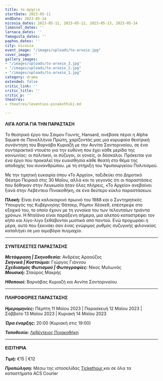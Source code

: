 ```yaml
---
title: το αρχειο
startDate: 2023-05-11
endDate: 2023-05-14
nicosia_dates: 2023-05-11, 2023-05-12, 2023-05-13, 2023-05-14
limassol_dates: ''
larnaca_dates: ''
famagusta_dates: ''
paphos_dates: ''
city: nicosia
event_image: "/images/uploads/to-arxeio.jpg"
cover_image: ''
gallery_images:
- "/images/uploads/to-arxeio_3.jpg"
- "/images/uploads/to-arxeio_2.jpg"
- "/images/uploads/to-arxeio_1.jpg"
category: drama
extended: false
critic_link: ''
critic_title: ''
critic_p: ''
theatres:
- theatres/leventios-pinakothiki.md

---
```

#### ΛΙΓΑ ΛΟΓΙΑ ΓΙΑ ΤΗΝ ΠΑΡΑΣΤΑΣΗ

Το θεατρικό έργο του Σάιμον Γουντς, Hansard, ανέβασε πέρσι η Alpha Square σε Πανελλήνια Πρώτη, χαρίζοντάς μας μια κορυφαία θεατρική συνάντηση του Βαρνάβα Κυριαζή με την Αννίτα Σαντοριναίου, σε ένα συνταρακτικό ντουέτο για την ευθύνη που έχει κάθε μερίδα της κοινωνίας: οι πολιτικοί, οι σύζυγοι, οι γονείς, οι δάσκαλοι. Πρόκειται για ένα έργο που προκαλεί την ευαισθησία κάθε θεατή στο θέμα της αποδοχής του συνανθρώπου. με τη στήριξη του Υφυπουργείου Πολιτισμού.

Με την τιμητική ευκαιρία όπου «Το Αρχείο», ταξιδεύει στο Δημοτικό Θέατρο Πειραιά στις 30 Μαΐου, αλλά και το γεγονός ότι οι παραστάσεις που δόθηκαν στην Λευκωσία ήταν όλες πλήρεις, «Το Αρχείο» ανεβαίνει ξανά στην Λεβέντειο Πινακοθήκη, σε ένα δεύτερο κύκλο παραστάσεων.

**Πλοκή:** Είναι ένα καλοκαιρινό πρωινό του 1988 και ο Συντηρητικός Υπουργός της Κυβέρνησης Θάτσερ, Ρόμπιν Χέσκεθ, επέστρεψε στο εξοχικό του, το οποίο έχουν με τη γυναίκα του των τελευταίων τριάντα χρόνων. Η Νταϊάνα είναι παράξενη σήμερα, μια αλεπού καταστρέφει τον κήπο και λίγο-λίγο ξεθάβονται μυστικά από παντού. Ενώ προχωράει η μέρα, αυτό που ξεκινάει σαν ένας γνώριμος ρυθμός συζυγικής φιλονικίας καταλήγει σε μια αιμοβόρα πυγμαχία.

***

#### ΣΥΝΤΕΛΕΣΤΕΣ ΠΑΡΑΣΤΑΣΗΣ

**_Μετάφραση | Σκηνοθεσία:_** Ανδρέας Αραούζος  
**_Σκηνικά | Κοστούμια:_** Γιώργος Γιάννου  
**_Σχεδιασμός Φωτισμού | Φωτογραφίες:_** Νίκος Μυλωνάς  
**_Μουσική:_** Σταύρος Μακρής

**_Ηθοποιοί:_** Βαρνάβας Κυριαζή και Αννίτα Σαντοριναίου

***

#### ΠΛΗΡΟΦΟΡΙΕΣ ΠΑΡΑΣΤΑΣΗΣ

**_Ημερομηνίες:_** Πέμπτη 11 Μαϊου 2023 | Παρασκευή 12 Μαϊου 2023 | Σάββατο 13 Μαϊου 2023 | Κυριακή 14 Μαϊου 2023

**_Ώρα έναρξης:_** 20:00 (Κυριακή στις 19:00)

**_Τοποθεσία:_** [Λεβέντειος Πινακοθήκη](?#map)

***

#### ΕΙΣΙΤΗΡΙΑ

**_Τιμή:_** €15 | €12

**_Προπώληση:_** Μέσω της ιστοσελίδας [Tickethour ](https://shop.tickethour.com/showEventInformation.html?idEvent=4178)και σε όλα τα καταστήματα ACS Courier